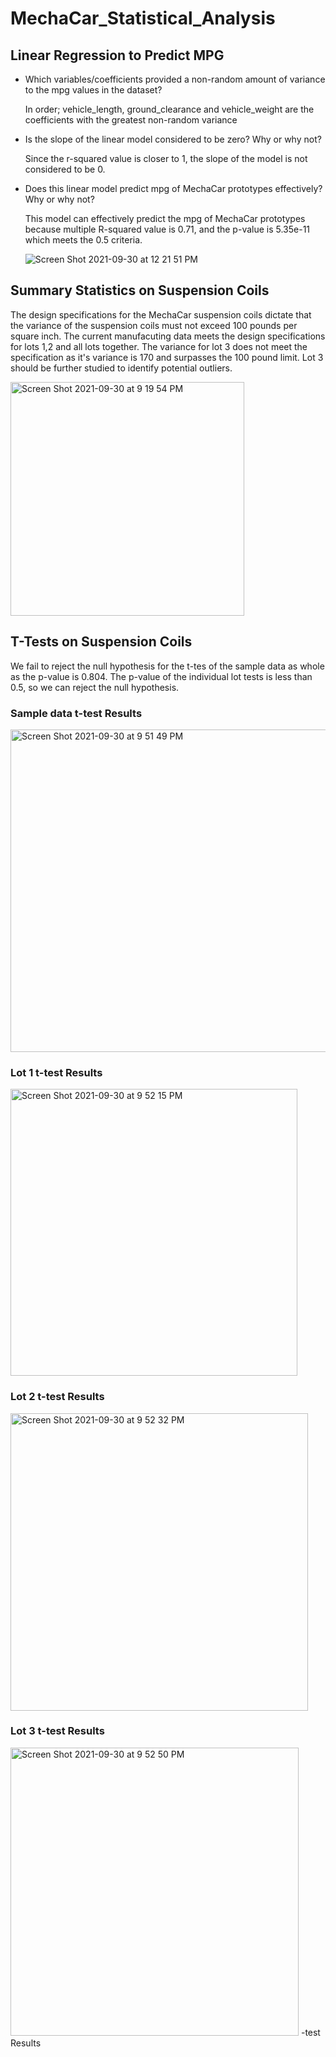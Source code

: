 # MechaCar_Statistical_Analysis

## Linear Regression to Predict MPG


- Which variables/coefficients provided a non-random amount of variance to the mpg values in the dataset?

  In order; vehicle_length, ground_clearance and vehicle_weight are the coefficients with the greatest non-random variance

- Is the slope of the linear model considered to be zero? Why or why not?

  Since the r-squared value is closer to 1, the slope of the model is not considered to be 0.

- Does this linear model predict mpg of MechaCar prototypes effectively? Why or why not?

  This model can effectively predict the mpg of MechaCar prototypes because multiple R-squared value is 0.71, and the p-value is 5.35e-11 which meets the 0.5     criteria.


  ![Screen Shot 2021-09-30 at 12 21 51 PM](https://user-images.githubusercontent.com/17945476/135493590-9753af9f-2acc-4072-9e4b-5c65dbd0c78e.png)

## Summary Statistics on Suspension Coils

The design specifications for the MechaCar suspension coils dictate that the variance of the suspension coils must not exceed 100 pounds per square inch. The current manufacuting data meets the design specifications for lots 1,2 and all lots together. The variance for lot 3 does not meet the specification as it's variance is 170 and surpasses the 100 pound limit. Lot 3 should be further studied to identify potential outliers.

<img width="374" alt="Screen Shot 2021-09-30 at 9 19 54 PM" src="https://user-images.githubusercontent.com/17945476/135551134-f2275742-6c76-4de4-a231-0ef0a35856ee.png">

## T-Tests on Suspension Coils

We fail to reject the null hypothesis for the t-tes of the sample data as whole as the p-value is 0.804. The p-value of the individual lot tests is less than 0.5, so we can reject the null hypothesis. 

### Sample data t-test Results

<img width="516" alt="Screen Shot 2021-09-30 at 9 51 49 PM" src="https://user-images.githubusercontent.com/17945476/135553395-1ec0dd39-cd8e-4a07-bfe6-7b8992a72ceb.png">

### Lot 1 t-test Results

<img width="459" alt="Screen Shot 2021-09-30 at 9 52 15 PM" src="https://user-images.githubusercontent.com/17945476/135553412-8d0a2431-7e3d-4b16-bde2-207528ae3b3c.png">

### Lot 2 t-test Results

<img width="476" alt="Screen Shot 2021-09-30 at 9 52 32 PM" src="https://user-images.githubusercontent.com/17945476/135553431-1c2aa4a2-65fb-411f-83d0-ee3e992e4f9c.png">

### Lot 3 t-test Results

<img width="461" alt="Screen Shot 2021-09-30 at 9 52 50 PM" src="https://user-images.githubusercontent.com/17945476/135553447-1187e097-c2d8-4f9e-b5e1-1fc05b0204d3.png">
-test Results
